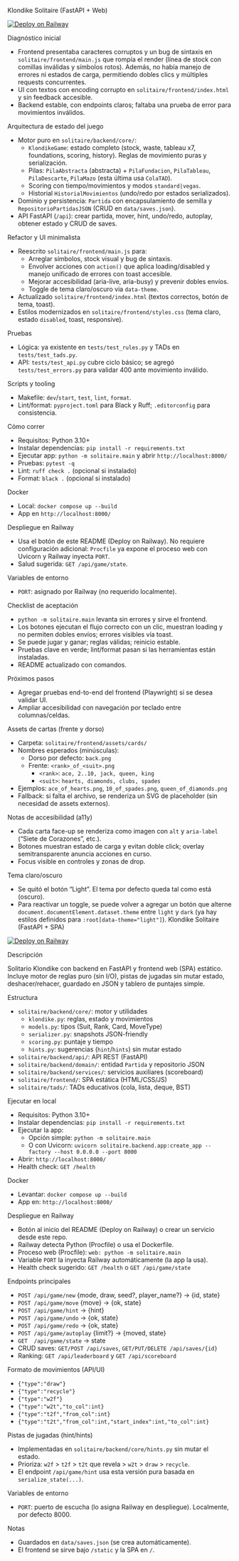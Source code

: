 Klondike Solitaire (FastAPI + Web)

[![Deploy on Railway](https://railway.app/button.svg)](https://railway.app/new/template?template=https://github.com/PabloCannizzaro/TP_FINAL_PROGRAMACION)

Diagnóstico inicial

- Frontend presentaba caracteres corruptos y un bug de sintaxis en `solitaire/frontend/main.js` que rompía el render (línea de stock con comillas inválidas y símbolos rotos). Además, no había manejo de errores ni estados de carga, permitiendo dobles clics y múltiples requests concurrentes.
- UI con textos con encoding corrupto en `solitaire/frontend/index.html` y sin feedback accesible.
- Backend estable, con endpoints claros; faltaba una prueba de error para movimientos inválidos.
 

Arquitectura de estado del juego

- Motor puro en `solitaire/backend/core/`:
  - `KlondikeGame`: estado completo (stock, waste, tableau x7, foundations, scoring, history). Reglas de movimiento puras y serialización.
  - Pilas: `PilaAbstracta` (abstracta) + `PilaFundacion`, `PilaTableau`, `PilaDescarte`, `PilaMazo` (esta última usa `ColaTAD`).
  - Scoring con tiempo/movimientos y modos `standard|vegas`.
  - Historial `HistorialMovimientos` (undo/redo por estados serializados).
- Dominio y persistencia: `Partida` con encapsulamiento de semilla y `RepositorioPartidasJSON` (CRUD en `data/saves.json`).
- API FastAPI (`/api`): crear partida, mover, hint, undo/redo, autoplay, obtener estado y CRUD de saves.

Refactor y UI minimalista

- Reescrito `solitaire/frontend/main.js` para:
  - Arreglar símbolos, stock visual y bug de sintaxis.
  - Envolver acciones con `action()` que aplica loading/disabled y manejo unificado de errores con toast accesible.
  - Mejorar accesibilidad (aria-live, aria-busy) y prevenir dobles envíos.
  - Toggle de tema claro/oscuro via `data-theme`.
- Actualizado `solitaire/frontend/index.html` (textos correctos, botón de tema, toast).
- Estilos modernizados en `solitaire/frontend/styles.css` (tema claro, estado `disabled`, toast, responsive).

Pruebas

- Lógica: ya existente en `tests/test_rules.py` y TADs en `tests/test_tads.py`.
- API: `tests/test_api.py` cubre ciclo básico; se agregó `tests/test_errors.py` para validar 400 ante movimiento inválido.
 

Scripts y tooling

- Makefile: `dev`/`start`, `test`, `lint`, `format`.
- Lint/format: `pyproject.toml` para Black y Ruff; `.editorconfig` para consistencia.

Cómo correr

- Requisitos: Python 3.10+
- Instalar dependencias: `pip install -r requirements.txt`
- Ejecutar app: `python -m solitaire.main` y abrir `http://localhost:8000/`
- Pruebas: `pytest -q`
- Lint: `ruff check .` (opcional si instalado)
- Format: `black .` (opcional si instalado)

Docker

- Local: `docker compose up --build`
- App en `http://localhost:8000/`

Despliegue en Railway

- Usa el botón de este README (Deploy on Railway). No requiere configuración adicional: `Procfile` ya expone el proceso web con Uvicorn y Railway inyecta `PORT`.
- Salud sugerida: `GET /api/game/state`.

 

Variables de entorno

- `PORT`: asignado por Railway (no requerido localmente).

Checklist de aceptación

- `python -m solitaire.main` levanta sin errores y sirve el frontend.
- Los botones ejecutan el flujo correcto con un clic, muestran loading y no permiten dobles envíos; errores visibles vía toast.
- Se puede jugar y ganar; reglas válidas; reinicio estable.
- Pruebas clave en verde; lint/format pasan si las herramientas están instaladas.
- README actualizado con comandos.

Próximos pasos

- Agregar pruebas end-to-end del frontend (Playwright) si se desea validar UI.
- Ampliar accesibilidad con navegación por teclado entre columnas/celdas.

Assets de cartas (frente y dorso)

- Carpeta: `solitaire/frontend/assets/cards/`
- Nombres esperados (minúsculas):
  - Dorso por defecto: `back.png`
  - Frente: `<rank>_of_<suit>.png`
    - `<rank>`: `ace, 2..10, jack, queen, king`
    - `<suit>`: `hearts, diamonds, clubs, spades`
- Ejemplos: `ace_of_hearts.png`, `10_of_spades.png`, `queen_of_diamonds.png`
- Fallback: si falta el archivo, se renderiza un SVG de placeholder (sin necesidad de assets externos).

Notas de accesibilidad (a11y)

- Cada carta face-up se renderiza como imagen con `alt` y `aria-label` (“Siete de Corazones”, etc.).
- Botones muestran estado de carga y evitan doble click; overlay semitransparente anuncia acciones en curso.
- Focus visible en controles y zonas de drop.

Tema claro/oscuro

- Se quitó el botón “Light”. El tema por defecto queda tal como está (oscuro).
- Para reactivar un toggle, se puede volver a agregar un botón que alterne `document.documentElement.dataset.theme` entre `light` y `dark` (ya hay estilos definidos para `:root[data-theme="light"]`).
Klondike Solitaire (FastAPI + SPA)

[![Deploy on Railway](https://railway.app/button.svg)](https://railway.app/new/template?template=https://github.com/PabloCannizzaro/TP_FINAL_PROGRAMACION)

Descripción

Solitario Klondike con backend en FastAPI y frontend web (SPA) estático. Incluye motor de reglas puro (sin I/O), pistas de jugadas sin mutar estado, deshacer/rehacer, guardado en JSON y tablero de puntajes simple.

Estructura

- `solitaire/backend/core/`: motor y utilidades
  - `klondike.py`: reglas, estado y movimientos
  - `models.py`: tipos (Suit, Rank, Card, MoveType)
  - `serializer.py`: snapshots JSON-friendly
  - `scoring.py`: puntaje y tiempo
  - `hints.py`: sugerencias (`hint`/`hints`) sin mutar estado
- `solitaire/backend/api/`: API REST (FastAPI)
- `solitaire/backend/domain/`: entidad `Partida` y repositorio JSON
- `solitaire/backend/services/`: servicios auxiliares (scoreboard)
- `solitaire/frontend/`: SPA estática (HTML/CSS/JS)
- `solitaire/tads/`: TADs educativos (cola, lista, deque, BST)

Ejecutar en local

- Requisitos: Python 3.10+
- Instalar dependencias: `pip install -r requirements.txt`
- Ejecutar la app:
  - Opción simple: `python -m solitaire.main`
  - O con Uvicorn: `uvicorn solitaire.backend.app:create_app --factory --host 0.0.0.0 --port 8000`
- Abrir: `http://localhost:8000/`
- Health check: `GET /health`

Docker

- Levantar: `docker compose up --build`
- App en: `http://localhost:8000/`

Despliegue en Railway

- Botón al inicio del README (Deploy on Railway) o crear un servicio desde este repo.
- Railway detecta Python (Procfile) o usa el Dockerfile.
- Proceso web (Procfile): `web: python -m solitaire.main`
- Variable `PORT` la inyecta Railway automáticamente (la app la usa).
- Health check sugerido: `GET /health` o `GET /api/game/state`

Endpoints principales

- `POST /api/game/new` {mode, draw, seed?, player_name?} -> {id, state}
- `POST /api/game/move` {move} -> {ok, state}
- `POST /api/game/hint` -> {hint}
- `POST /api/game/undo` -> {ok, state}
- `POST /api/game/redo` -> {ok, state}
- `POST /api/game/autoplay` {limit?} -> {moved, state}
- `GET  /api/game/state` -> state
- CRUD saves: `GET/POST /api/saves`, `GET/PUT/DELETE /api/saves/{id}`
- Ranking: `GET /api/leaderboard` y `GET /api/scoreboard`

Formato de movimientos (API/UI)

- `{"type":"draw"}`
- `{"type":"recycle"}`
- `{"type":"w2f"}`
- `{"type":"w2t","to_col":int}`
- `{"type":"t2f","from_col":int}`
- `{"type":"t2t","from_col":int,"start_index":int,"to_col":int}`

Pistas de jugadas (hint/hints)

- Implementadas en `solitaire/backend/core/hints.py` sin mutar el estado.
- Prioriza: `w2f` > `t2f` > `t2t` que revela > `w2t` > `draw` > `recycle`.
- El endpoint `/api/game/hint` usa esta versión pura basada en `serialize_state(...)`.

Variables de entorno

- `PORT`: puerto de escucha (lo asigna Railway en despliegue). Localmente, por defecto 8000.

Notas

- Guardados en `data/saves.json` (se crea automáticamente).
- El frontend se sirve bajo `/static` y la SPA en `/`.
